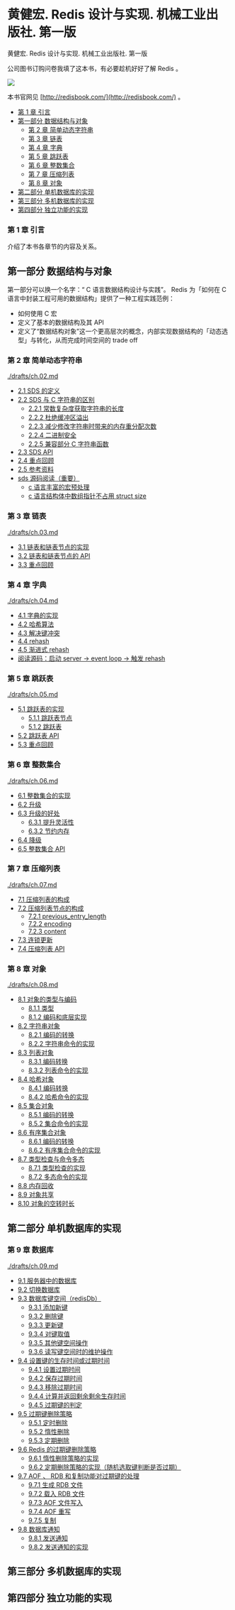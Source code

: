 # 黄健宏. Redis 设计与实现. 机械工业出版社. 第一版

黄健宏. Redis 设计与实现. 机械工业出版社. 第一版

公司图书订购问卷我填了这本书，有必要趁机好好了解 Redis 。

![](./images/20220823.jpg)

本书官网见 [http://redisbook.com/](http://redisbook.com/) 。

<!-- @import "[TOC]" {cmd="toc" depthFrom=2 depthTo=6 orderedList=false} -->

<!-- code_chunk_output -->

  - [第 1 章 引言](#第-1-章-引言)
- [第一部分 数据结构与对象](#第一部分-数据结构与对象)
  - [第 2 章 简单动态字符串](#第-2-章-简单动态字符串)
  - [第 3 章 链表](#第-3-章-链表)
  - [第 4 章 字典](#第-4-章-字典)
  - [第 5 章 跳跃表](#第-5-章-跳跃表)
  - [第 6 章 整数集合](#第-6-章-整数集合)
  - [第 7 章 压缩列表](#第-7-章-压缩列表)
  - [第 8 章 对象](#第-8-章-对象)
- [第二部分 单机数据库的实现](#第二部分-单机数据库的实现)
- [第三部分 多机数据库的实现](#第三部分-多机数据库的实现)
- [第四部分 独立功能的实现](#第四部分-独立功能的实现)

<!-- /code_chunk_output -->

### 第 1 章 引言

介绍了本书各章节的内容及关系。

## 第一部分 数据结构与对象

第一部分可以换一个名字：“ C 语言数据结构设计与实践”。 Redis 为「如何在 C 语言中封装工程可用的数据结构」提供了一种工程实践范例：
- 如何使用 C 宏
- 定义了基本的数据结构及其 API
- 定义了“数据结构对象”这一个更高层次的概念，内部实现数据结构的「动态选型」与转化，从而完成时间空间的 trade off

### 第 2 章 简单动态字符串

[./drafts/ch.02.md](./drafts/ch.02.md)

- [2.1 SDS 的定义](./drafts/ch.02.md#21-sds-的定义)
- [2.2 SDS 与 C 字符串的区别](./drafts/ch.02.md#22-sds-与-c-字符串的区别)
  - [2.2.1 常数复杂度获取字符串的长度](./drafts/ch.02.md#221-常数复杂度获取字符串的长度)
  - [2.2.2 杜绝缓冲区溢出](./drafts/ch.02.md#222-杜绝缓冲区溢出)
  - [2.2.3 减少修改字符串时带来的内存重分配次数](./drafts/ch.02.md#223-减少修改字符串时带来的内存重分配次数)
  - [2.2.4 二进制安全](./drafts/ch.02.md#224-二进制安全)
  - [2.2.5 兼容部分 C 字符串函数](./drafts/ch.02.md#225-兼容部分-c-字符串函数)
- [2.3 SDS API](./drafts/ch.02.md#23-sds-api)
- [2.4 重点回顾](./drafts/ch.02.md#24-重点回顾)
- [2.5 参考资料](./drafts/ch.02.md#25-参考资料)
- [sds 源码阅读（重要）](./drafts/ch.02.md#sds-源码阅读重要)
  - [c 语言丰富的宏预处理](./drafts/ch.02.md#c-语言丰富的宏预处理)
  - [c 语言结构体中数组指针不占用 struct size](./drafts/ch.02.md#c-语言结构体中数组指针不占用-struct-size)

### 第 3 章 链表

[./drafts/ch.03.md](./drafts/ch.03.md)

- [3.1 链表和链表节点的实现](./drafts/ch.03.md#31-链表和链表节点的实现)
- [3.2 链表和链表节点的 API](./drafts/ch.03.md#32-链表和链表节点的-api)
- [3.3 重点回顾](./drafts/ch.03.md#33-重点回顾)

### 第 4 章 字典

[./drafts/ch.04.md](./drafts/ch.04.md)

- [4.1 字典的实现](./drafts/ch.04.md#41-字典的实现)
- [4.2 哈希算法](./drafts/ch.04.md#42-哈希算法)
- [4.3 解决键冲突](./drafts/ch.04.md#43-解决键冲突)
- [4.4 rehash](./drafts/ch.04.md#44-rehash)
- [4.5 渐进式 rehash](./drafts/ch.04.md#45-渐进式-rehash)
- [阅读源码：启动 server -> event loop -> 触发 rehash](./drafts/ch.04.md#阅读源码启动-server-event-loop-触发-rehash)

### 第 5 章 跳跃表

[./drafts/ch.05.md](./drafts/ch.05.md)

- [5.1 跳跃表的实现](./drafts/ch.05.md#51-跳跃表的实现)
  - [5.1.1 跳跃表节点](./drafts/ch.05.md#511-跳跃表节点)
  - [5.1.2 跳跃表](./drafts/ch.05.md#512-跳跃表)
- [5.2 跳跃表 API](./drafts/ch.05.md#52-跳跃表-api)
- [5.3 重点回顾](./drafts/ch.05.md#53-重点回顾)

### 第 6 章 整数集合

[./drafts/ch.06.md](./drafts/ch.06.md)

- [6.1 整数集合的实现](./drafts/ch.06.md#61-整数集合的实现)
- [6.2 升级](./drafts/ch.06.md#62-升级)
- [6.3 升级的好处](./drafts/ch.06.md#63-升级的好处)
  - [6.3.1 提升灵活性](./drafts/ch.06.md#631-提升灵活性)
  - [6.3.2 节约内存](./drafts/ch.06.md#632-节约内存)
- [6.4 降级](./drafts/ch.06.md#64-降级)
- [6.5 整数集合 API](./drafts/ch.06.md#65-整数集合-api)

### 第 7 章 压缩列表

[./drafts/ch.07.md](./drafts/ch.07.md)

- [7.1 压缩列表的构成](./drafts/ch.07.md#71-压缩列表的构成)
- [7.2 压缩列表节点的构成](./drafts/ch.07.md#72-压缩列表节点的构成)
  - [7.2.1 previous_entry_length](./drafts/ch.07.md#721-previous_entry_length)
  - [7.2.2 encoding](./drafts/ch.07.md#722-encoding)
  - [7.2.3 content](./drafts/ch.07.md#723-content)
- [7.3 连锁更新](./drafts/ch.07.md#73-连锁更新)
- [7.4 压缩列表 API](./drafts/ch.07.md#74-压缩列表-api)

### 第 8 章 对象

[./drafts/ch.08.md](./drafts/ch.08.md)

- [8.1 对象的类型与编码](./drafts/ch.08.md#81-对象的类型与编码)
  - [8.1.1 类型](./drafts/ch.08.md#811-类型)
  - [8.1.2 编码和底层实现](./drafts/ch.08.md#812-编码和底层实现)
- [8.2 字符串对象](./drafts/ch.08.md#82-字符串对象)
  - [8.2.1 编码的转换](./drafts/ch.08.md#821-编码的转换)
  - [8.2.2 字符串命令的实现](./drafts/ch.08.md#822-字符串命令的实现)
- [8.3 列表对象](./drafts/ch.08.md#83-列表对象)
  - [8.3.1 编码转换](./drafts/ch.08.md#831-编码转换)
  - [8.3.2 列表命令的实现](./drafts/ch.08.md#832-列表命令的实现)
- [8.4 哈希对象](./drafts/ch.08.md#84-哈希对象)
  - [8.4.1 编码转换](./drafts/ch.08.md#841-编码转换)
  - [8.4.2 哈希命令的实现](./drafts/ch.08.md#842-哈希命令的实现)
- [8.5 集合对象](./drafts/ch.08.md#85-集合对象)
  - [8.5.1 编码的转换](./drafts/ch.08.md#851-编码的转换)
  - [8.5.2 集合命令的实现](./drafts/ch.08.md#852-集合命令的实现)
- [8.6 有序集合对象](./drafts/ch.08.md#86-有序集合对象)
  - [8.6.1 编码的转换](./drafts/ch.08.md#861-编码的转换)
  - [8.6.2 有序集合命令的实现](./drafts/ch.08.md#862-有序集合命令的实现)
- [8.7 类型检查与命令多态](./drafts/ch.08.md#87-类型检查与命令多态)
  - [8.7.1 类型检查的实现](./drafts/ch.08.md#871-类型检查的实现)
  - [8.7.2 多态命令的实现](./drafts/ch.08.md#872-多态命令的实现)
- [8.8 内存回收](./drafts/ch.08.md#88-内存回收)
- [8.9 对象共享](./drafts/ch.08.md#89-对象共享)
- [8.10 对象的空转时长](./drafts/ch.08.md#810-对象的空转时长)

## 第二部分 单机数据库的实现

### 第 9 章 数据库

[./drafts/ch.09.md](./drafts/ch.09.md)

- [9.1 服务器中的数据库](./drafts/ch.09.md#91-服务器中的数据库)
- [9.2 切换数据库](./drafts/ch.09.md#92-切换数据库)
- [9.3 数据库键空间（redisDb）](./drafts/ch.09.md#93-数据库键空间redisdb)
  - [9.3.1 添加新键](./drafts/ch.09.md#931-添加新键)
  - [9.3.2 删除键](./drafts/ch.09.md#932-删除键)
  - [9.3.3 更新键](./drafts/ch.09.md#933-更新键)
  - [9.3.4 对键取值](./drafts/ch.09.md#934-对键取值)
  - [9.3.5 其他键空间操作](./drafts/ch.09.md#935-其他键空间操作)
  - [9.3.6 读写键空间时的维护操作](./drafts/ch.09.md#936-读写键空间时的维护操作)
- [9.4 设置键的生存时间或过期时间](./drafts/ch.09.md#94-设置键的生存时间或过期时间)
  - [9.4.1 设置过期时间](./drafts/ch.09.md#941-设置过期时间)
  - [9.4.2 保存过期时间](./drafts/ch.09.md#942-保存过期时间)
  - [9.4.3 移除过期时间](./drafts/ch.09.md#943-移除过期时间)
  - [9.4.4 计算并返回剩余剩余生存时间](./drafts/ch.09.md#944-计算并返回剩余剩余生存时间)
  - [9.4.5 过期键的判定](./drafts/ch.09.md#945-过期键的判定)
- [9.5 过期键删除策略](./drafts/ch.09.md#95-过期键删除策略)
  - [9.5.1 定时删除](./drafts/ch.09.md#951-定时删除)
  - [9.5.2 惰性删除](./drafts/ch.09.md#952-惰性删除)
  - [9.5.3 定期删除](./drafts/ch.09.md#953-定期删除)
- [9.6 Redis 的过期键删除策略](./drafts/ch.09.md#96-redis-的过期键删除策略)
  - [9.6.1 惰性删除策略的实现](./drafts/ch.09.md#961-惰性删除策略的实现)
  - [9.6.2 定期删除策略的实现（随机选取键判断是否过期）](./drafts/ch.09.md#962-定期删除策略的实现随机选取键判断是否过期)
- [9.7 AOF 、 RDB 和复制功能对过期键的处理](./drafts/ch.09.md#97-aof---rdb-和复制功能对过期键的处理)
  - [9.7.1 生成 RDB 文件](./drafts/ch.09.md#971-生成-rdb-文件)
  - [9.7.2 载入 RDB 文件](./drafts/ch.09.md#972-载入-rdb-文件)
  - [9.7.3 AOF 文件写入](./drafts/ch.09.md#973-aof-文件写入)
  - [9.7.4 AOF 重写](./drafts/ch.09.md#974-aof-重写)
  - [9.7.5 复制](./drafts/ch.09.md#975-复制)
- [9.8 数据库通知](./drafts/ch.09.md#98-数据库通知)
  - [9.8.1 发送通知](./drafts/ch.09.md#981-发送通知)
  - [9.8.2 发送通知的实现](./drafts/ch.09.md#982-发送通知的实现)



## 第三部分 多机数据库的实现

## 第四部分 独立功能的实现
